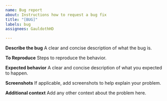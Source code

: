 ```yaml
---
name: Bug report
about: Instructions how to request a bug fix
title: "[BUG]"
labels: bug
assignees: GauldothHD

---
```


**Describe the bug**
A clear and concise description of what the bug is.

**To Reproduce**
Steps to reproduce the behavior.

**Expected behavior**
A clear and concise description of what you expected to happen.

**Screenshots**
If applicable, add screenshots to help explain your problem.

**Additional context**
Add any other context about the problem here.
